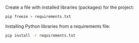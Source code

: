 Create a file with installed libraries (packages) for the project:
```bash
pip freeze > requirements.txt
```

Installing Python libraries from a requirements file:
```bash
pip install -r requirements.txt
```
